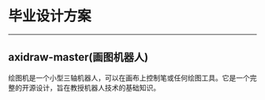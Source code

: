 # 毕业设计方案
------
axidraw-master(画图机器人)
------
绘图机是一个小型三轴机器人，可以在画布上控制笔或任何绘图工具。它是一个完整的开源设计，旨在教授机器人技术的基础知识。
